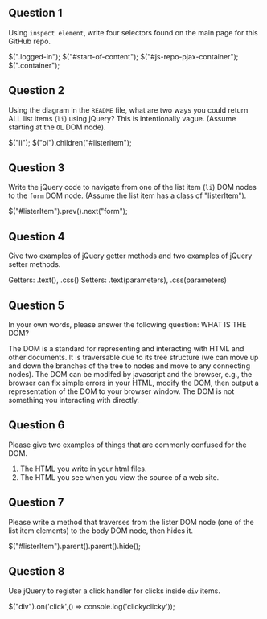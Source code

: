 ## Question 1

Using `inspect element`, write four selectors found on the main page for this
GitHub repo.

$(".logged-in");
$("#start-of-content");
$("#js-repo-pjax-container");
$(".container");

## Question 2

Using the diagram in the `README` file, what are two ways you could return ALL
list items (`li`) using jQuery? This is intentionally vague. (Assume starting
at the `OL` DOM node).

$("li");
$("ol").children("#listeritem");

## Question 3

Write the jQuery code to navigate from one of the list item (`li`) DOM nodes to
the `form` DOM node. (Assume the list item has a class of "listerItem").

$("#listerItem").prev().next("form");

## Question 4

Give two examples of jQuery getter methods and two examples of jQuery setter
methods.

Getters: .text(), .css()
Setters: .text(parameters), .css(parameters)

## Question 5

In your own words, please answer the following question: WHAT IS THE DOM?

The DOM is a standard for representing and interacting with HTML and other documents. It is traversable due to its tree structure (we can move up and down the branches of the tree to nodes and move to any connecting nodes). The DOM can be modifed by javascript and the browser, e.g., the browser can fix simple errors in your HTML, modify the DOM, then output a representation of the DOM to your browser window. The DOM is not something you interacting with directly.

## Question 6

Please give two examples of things that are commonly confused for the DOM.

1. The HTML you write in your html files.
2. The HTML you see when you view the source of a web site.

## Question 7

Please write a method that traverses from the lister DOM node (one of the list
item elements) to the body DOM node, then hides it.

$("#listerItem").parent().parent().hide();

## Question 8

Use jQuery to register a click handler for clicks inside `div` items.

$("div").on('click',() => console.log('clickyclicky'));
